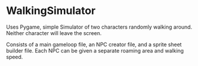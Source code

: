 # WalkingSimulator

Uses Pygame, simple Simulator of two characters randomly walking around. Neither character will leave the screen.

Consists of a main gameloop file, an NPC creator file, and a sprite sheet builder file. Each NPC can be given a separate roaming area and walking speed.
